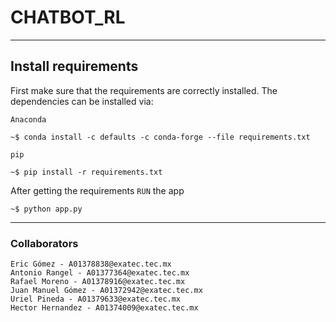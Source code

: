 # CHATBOT_RL
---
## Install requirements
First make sure that the requirements are correctly installed. The dependencies can be installed via: 

`Anaconda`

```shell
~$ conda install -c defaults -c conda-forge --file requirements.txt
```

`pip`

```shell
~$ pip install -r requirements.txt
```
After getting the requirements `RUN` the app

```shell
~$ python app.py
```
---
### Collaborators
    Eric Gómez - A01378838@exatec.tec.mx
    Antonio Rangel - A01377364@exatec.tec.mx
    Rafael Moreno - A01378916@exatec.tec.mx
    Juan Manuel Gómez - A01372942@exatec.tec.mx
    Uriel Pineda - A01379633@exatec.tec.mx
    Hector Hernandez - A01374009@exatec.tec.mx